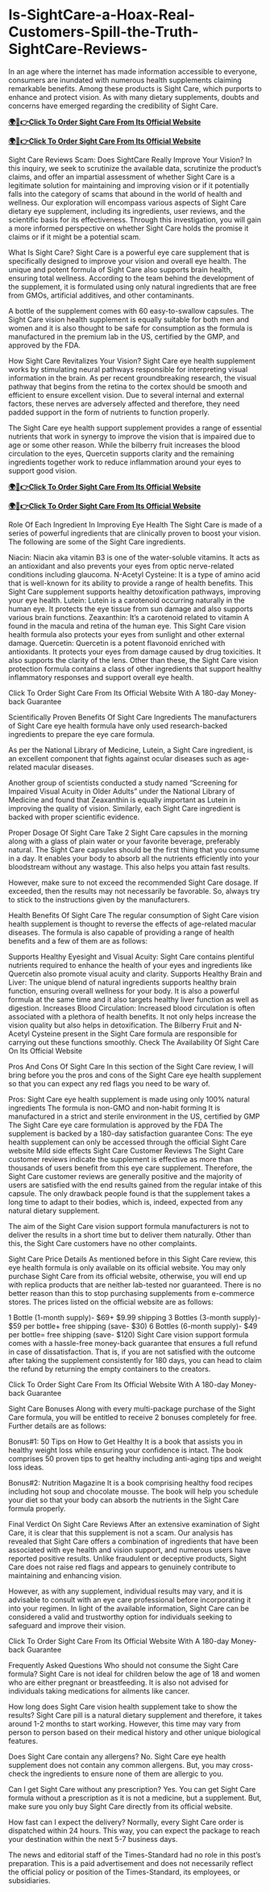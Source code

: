 # Is-SightCare-a-Hoax-Real-Customers-Spill-the-Truth-SightCare-Reviews-
In an age where the internet has made information accessible to everyone, consumers are inundated with numerous health supplements claiming remarkable benefits. Among these products is Sight Care, which purports to enhance and protect vision. As with many dietary supplements, doubts and concerns have emerged regarding the credibility of Sight Care.

**[🌍📱👉Click To Order Sight Care From Its Official Website](https://cutt.ly/ZeLp9m4P)**

**[🌍📱👉Click To Order Sight Care From Its Official Website](https://cutt.ly/ZeLp9m4P)**

Sight Care Reviews Scam: Does SightCare Really Improve Your Vision? In this inquiry, we seek to scrutinize the available data, scrutinize the product’s claims, and offer an impartial assessment of whether Sight Care is a legitimate solution for maintaining and improving vision or if it potentially falls into the category of scams that abound in the world of health and wellness. Our exploration will encompass various aspects of Sight Care dietary eye supplement, including its ingredients, user reviews, and the scientific basis for its effectiveness. Through this investigation, you will gain a more informed perspective on whether Sight Care holds the promise it claims or if it might be a potential scam.

What Is Sight Care? Sight Care is a powerful eye care supplement that is specifically designed to improve your vision and overall eye health. The unique and potent formula of Sight Care also supports brain health, ensuring total wellness. According to the team behind the development of the supplement, it is formulated using only natural ingredients that are free from GMOs, artificial additives, and other contaminants.

A bottle of the supplement comes with 60 easy-to-swallow capsules. The Sight Care vision health supplement is equally suitable for both men and women and it is also thought to be safe for consumption as the formula is manufactured in the premium lab in the US, certified by the GMP, and approved by the FDA.

How Sight Care Revitalizes Your Vision? Sight Care eye health supplement works by stimulating neural pathways responsible for interpreting visual information in the brain. As per recent groundbreaking research, the visual pathway that begins from the retina to the cortex should be smooth and efficient to ensure excellent vision. Due to several internal and external factors, these nerves are adversely affected and therefore, they need padded support in the form of nutrients to function properly.

The Sight Care eye health support supplement provides a range of essential nutrients that work in synergy to improve the vision that is impaired due to age or some other reason. While the bilberry fruit increases the blood circulation to the eyes, Quercetin supports clarity and the remaining ingredients together work to reduce inflammation around your eyes to support good vision.

**[🌍📱👉Click To Order Sight Care From Its Official Website](https://cutt.ly/ZeLp9m4P)**

**[🌍📱👉Click To Order Sight Care From Its Official Website](https://cutt.ly/ZeLp9m4P)**

Role Of Each Ingredient In Improving Eye Health The Sight Care is made of a series of powerful ingredients that are clinically proven to boost your vision. The following are some of the Sight Care ingredients.

Niacin: Niacin aka vitamin B3 is one of the water-soluble vitamins. It acts as an antioxidant and also prevents your eyes from optic nerve-related conditions including glaucoma. N-Acetyl Cysteine: It is a type of amino acid that is well-known for its ability to provide a range of health benefits. This Sight Care supplement supports healthy detoxification pathways, improving your eye health. Lutein: Lutein is a carotenoid occurring naturally in the human eye. It protects the eye tissue from sun damage and also supports various brain functions. Zeaxanthin: It’s a carotenoid related to vitamin A found in the macula and retina of the human eye. This Sight Care vision health formula also protects your eyes from sunlight and other external damage. Quercetin: Quercetin is a potent flavonoid enriched with antioxidants. It protects your eyes from damage caused by drug toxicities. It also supports the clarity of the lens. Other than these, the Sight Care vision protection formula contains a class of other ingredients that support healthy inflammatory responses and support overall eye health.

Click To Order Sight Care From Its Official Website With A 180-day Money-back Guarantee

Scientifically Proven Benefits Of Sight Care Ingredients The manufacturers of Sight Care eye health formula have only used research-backed ingredients to prepare the eye care formula.

As per the National Library of Medicine, Lutein, a Sight Care ingredient, is an excellent component that fights against ocular diseases such as age-related macular diseases.

Another group of scientists conducted a study named “Screening for Impaired Visual Acuity in Older Adults” under the National Library of Medicine and found that Zeaxanthin is equally important as Lutein in improving the quality of vision. Similarly, each Sight Care ingredient is backed with proper scientific evidence.

Proper Dosage Of Sight Care Take 2 Sight Care capsules in the morning along with a glass of plain water or your favorite beverage, preferably natural. The Sight Care capsules should be the first thing that you consume in a day. It enables your body to absorb all the nutrients efficiently into your bloodstream without any wastage. This also helps you attain fast results.

However, make sure to not exceed the recommended Sight Care dosage. If exceeded, then the results may not necessarily be favorable. So, always try to stick to the instructions given by the manufacturers.

Health Benefits Of Sight Care The regular consumption of Sight Care vision health supplement is thought to reverse the effects of age-related macular diseases. The formula is also capable of providing a range of health benefits and a few of them are as follows:

Supports Healthy Eyesight and Visual Acuity: Sight Care contains plentiful nutrients required to enhance the health of your eyes and ingredients like Quercetin also promote visual acuity and clarity. Supports Healthy Brain and Liver: The unique blend of natural ingredients supports healthy brain function, ensuring overall wellness for your body. It is also a powerful formula at the same time and it also targets healthy liver function as well as digestion. Increases Blood Circulation: Increased blood circulation is often associated with a plethora of health benefits. It not only helps increase the vision quality but also helps in detoxification. The Bilberry Fruit and N-Acetyl Cysteine present in the Sight Care formula are responsible for carrying out these functions smoothly. Check The Availability Of Sight Care On Its Official Website

Pros And Cons Of Sight Care In this section of the Sight Care review, I will bring before you the pros and cons of the Sight Care eye health supplement so that you can expect any red flags you need to be wary of.

Pros: Sight Care eye health supplement is made using only 100% natural ingredients The formula is non-GMO and non-habit forming It is manufactured in a strict and sterile environment in the US, certified by GMP The Sight Care eye care formulation is approved by the FDA The supplement is backed by a 180-day satisfaction guarantee Cons: The eye health supplement can only be accessed through the official Sight Care website Mild side effects Sight Care Customer Reviews The Sight Care customer reviews indicate the supplement is effective as more than thousands of users benefit from this eye care supplement. Therefore, the Sight Care customer reviews are generally positive and the majority of users are satisfied with the end results gained from the regular intake of this capsule. The only drawback people found is that the supplement takes a long time to adapt to their bodies, which is, indeed, expected from any natural dietary supplement.

The aim of the Sight Care vision support formula manufacturers is not to deliver the results in a short time but to deliver them naturally. Other than this, the Sight Care customers have no other complaints.

Sight Care Price Details As mentioned before in this Sight Care review, this eye health formula is only available on its official website. You may only purchase Sight Care from its official website, otherwise, you will end up with replica products that are neither lab-tested nor guaranteed. There is no better reason than this to stop purchasing supplements from e-commerce stores. The prices listed on the official website are as follows:

1 Bottle (1-month supply)- $69+ $9.99 shipping 3 Bottles (3-month supply)- $59 per bottle+ free shipping (save- $30) 6 Bottles (6-month supply)- $49 per bottle= free shipping (save- $120) Sight Care vision support formula comes with a hassle-free money-back guarantee that ensures a full refund in case of dissatisfaction. That is, if you are not satisfied with the outcome after taking the supplement consistently for 180 days, you can head to claim the refund by returning the empty containers to the creators.

Click To Order Sight Care From Its Official Website With A 180-day Money-back Guarantee

Sight Care Bonuses Along with every multi-package purchase of the Sight Care formula, you will be entitled to receive 2 bonuses completely for free. Further details are as follows:

Bonus#1: 50 Tips on How to Get Healthy It is a book that assists you in healthy weight loss while ensuring your confidence is intact. The book comprises 50 proven tips to get healthy including anti-aging tips and weight loss ideas.

Bonus#2: Nutrition Magazine It is a book comprising healthy food recipes including hot soup and chocolate mousse. The book will help you schedule your diet so that your body can absorb the nutrients in the Sight Care formula properly.

Final Verdict On Sight Care Reviews After an extensive examination of Sight Care, it is clear that this supplement is not a scam. Our analysis has revealed that Sight Care offers a combination of ingredients that have been associated with eye health and vision support, and numerous users have reported positive results. Unlike fraudulent or deceptive products, Sight Care does not raise red flags and appears to genuinely contribute to maintaining and enhancing vision.

However, as with any supplement, individual results may vary, and it is advisable to consult with an eye care professional before incorporating it into your regimen. In light of the available information, Sight Care can be considered a valid and trustworthy option for individuals seeking to safeguard and improve their vision.

Click To Order Sight Care From Its Official Website With A 180-day Money-back Guarantee

Frequently Asked Questions Who should not consume the Sight Care formula? Sight Care is not ideal for children below the age of 18 and women who are either pregnant or breastfeeding. It is also not advised for individuals taking medications for ailments like cancer.

How long does Sight Care vision health supplement take to show the results? Sight Care pill is a natural dietary supplement and therefore, it takes around 1-2 months to start working. However, this time may vary from person to person based on their medical history and other unique biological features.

Does Sight Care contain any allergens? No. Sight Care eye health supplement does not contain any common allergens. But, you may cross-check the ingredients to ensure none of them are allergic to you.

Can I get Sight Care without any prescription? Yes. You can get Sight Care formula without a prescription as it is not a medicine, but a supplement. But, make sure you only buy Sight Care directly from its official website.

How fast can I expect the delivery? Normally, every Sight Care order is dispatched within 24 hours. This way, you can expect the package to reach your destination within the next 5-7 business days.

The news and editorial staff of the Times-Standard had no role in this post’s preparation. This is a paid advertisement and does not necessarily reflect the official policy or position of the Times-Standard, its employees, or subsidiaries.
